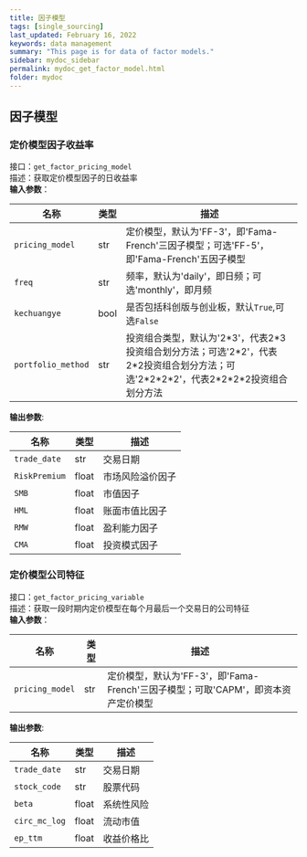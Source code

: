 ```yaml
---
title: 因子模型
tags: [single_sourcing]
last_updated: February 16, 2022
keywords: data management
summary: "This page is for data of factor models."
sidebar: mydoc_sidebar
permalink: mydoc_get_factor_model.html
folder: mydoc
---
```



## 因子模型

### 定价模型因子收益率

接口：`get_factor_pricing_model`  
描述：获取定价模型因子的日收益率  
__输入参数__：  

|名称|类型|描述|  
|---|---|---|  
|`pricing_model`|str|定价模型，默认为'FF-3'，即'Fama-French'三因子模型；可选'FF-5'，即'Fama-French'五因子模型|  
|`freq`|str|频率，默认为'daily'，即日频；可选'monthly'，即月频|  
|`kechuangye`|bool|是否包括科创版与创业板，默认`True`,可选`False`|  
|`portfolio_method`|str|投资组合类型，默认为'2\*3'，代表2\*3投资组合划分方法；可选'2\*2'，代表2*2投资组合划分方法；可选'2\*2\*2\*2'，代表2\*2\*2\*2投资组合划分方法|  

__输出参数__:

|名称|类型|描述|
|----|----|----| 
|`trade_date`|str|交易日期|
|`RiskPremium`|float|市场风险溢价因子|
|`SMB`|float|市值因子|
|`HML`|float|账面市值比因子|
|`RMW`|float|盈利能力因子|
|`CMA`|float|投资模式因子|

### 定价模型公司特征

接口：`get_factor_pricing_variable`  
描述：获取一段时期内定价模型在每个月最后一个交易日的公司特征  
__输入参数__：  

|名称|类型|描述|  
|----|----|----|  
|`pricing_model`|str|定价模型，默认为'FF-3'，即'Fama-French'三因子模型；可取'CAPM'，即资本资产定价模型| 

__输出参数__:

|名称|类型|描述|  
|----|----|----| 
|`trade_date`|str|交易日期|
|`stock_code`|str|股票代码|
|`beta`|float|系统性风险|
|`circ_mc_log`|float|流动市值|
|`ep_ttm`|float|收益价格比|
